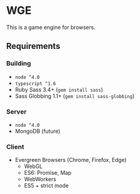 # WGE
This is a game engine for browsers.

## Requirements

### Building
- `node ^4.0`
- `typescript ^1.6`
- Ruby Sass 3.4+ (`gem install sass`)
- Sass Globbing 1.1+ (`gem install sass-globbing`)

### Server
- `node ^4.0`
- MongoDB (future)

### Client
- Evergreen Browsers (Chrome, Firefox, Edge)
	- WebGL
	- ES6: Promise, Map
	- WebWorkers
	- ES5 + strict mode